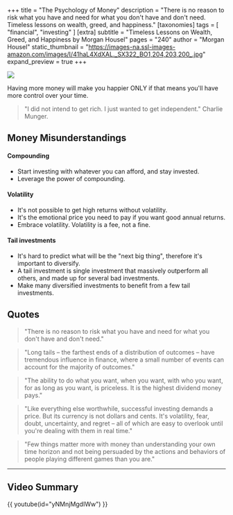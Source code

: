 +++
title = "The Psychology of Money"
description = "There is no reason to risk what you have and need for what you don't have and don't need. Timeless lessons on wealth, greed, and happiness."
[taxonomies]
tags = [ "financial", "investing" ]
[extra]
subtitle = "Timeless Lessons on Wealth, Greed, and Happiness by Morgan Housel"
pages = "240"
author = "Morgan Housel"
static_thumbnail = "https://images-na.ssl-images-amazon.com/images/I/41haL4XdXAL._SX322_BO1,204,203,200_.jpg"
expand_preview = true
+++

<img border="0" src="https://images-na.ssl-images-amazon.com/images/I/41haL4XdXAL._SX322_BO1,204,203,200_.jpg" >

Having more money will make you happier ONLY if that means you'll have more control over your time.

> "I did not intend to get rich. I just wanted to get independent." Charlie Munger.

<!-- more -->

## Money Misunderstandings

#### Compounding

- Start investing with whatever you can afford, and stay invested.
- Leverage the power of compounding.

#### Volatility

- It's not possible to get high returns without volatility.
- It's the emotional price you need to pay if you want good annual returns.
- Embrace volatility. Volatility is a fee, not a fine.

#### Tail investments

- It's hard to predict what will be the "next big thing", therefore it's important to diversify.
- A tail investment is single investment that massively outperform all others, and made up for several bad investments.
- Make many diversified investments to benefit from a few tail investments.

## Quotes

> "There is no reason to risk what you have and need for what you don't have and don't need."

> "Long tails – the farthest ends of a distribution of outcomes – have tremendous influence in finance, where a small number of events can account for the majority of outcomes."

> "The ability to do what you want, when you want, with who you want, for as long as you want, is priceless. It is the highest dividend money pays." 

> "Like everything else worthwhile, successful investing demands a price. But its currency is not dollars and cents. It's volatility, fear, doubt, uncertainty, and regret – all of which are easy to overlook until you're dealing with them in real time."

> "Few things matter more with money than understanding your own time horizon and not being persuaded by the actions and behaviors of people playing different games than you are."

---

## Video Summary

{{ youtube(id="yNMnjMgdIWw") }}
